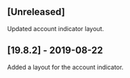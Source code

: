 ## [Unreleased]
Updated account indicator layout.

## [19.8.2] - 2019-08-22
Added a layout for the account indicator.
